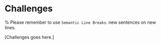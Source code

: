 # Challenges

% Please remember to use `Semantic Line Breaks`: new sentences on new lines.

[Challenges goes here.]